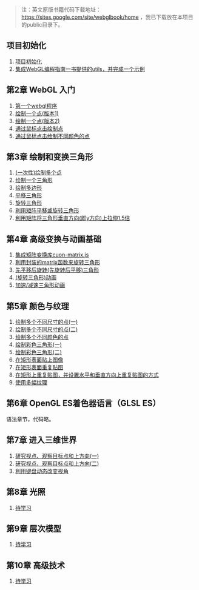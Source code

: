 > 注：英文原版书籍代码下载地址：https://sites.google.com/site/webglbook/home ，我已下载放在本项目的public目录下。

##  项目初始化

1. [项目初始化](https://github.com/gisnotes/vite-vue3-webgl/commit/02f91301332b8fdc5791c5015798134968841fb7)
2. [集成WebGL编程指南一书提供的utils，并完成一个示例](https://github.com/gisnotes/vite-vue3-webgl/commit/1390a16c6a7c4d9c881aea643a617b821527418d)

## 第2章 WebGL 入门

1. [第一个webgl程序](https://github.com/gisnotes/vite-vue3-webgl/blob/main/src/views/chapter02/HelloCanvas.vue)
2. [绘制一个点(版本1)](https://github.com/gisnotes/vite-vue3-webgl/blob/main/src/views/chapter02/HelloPoint1.vue)
3. [绘制一个点(版本2)](https://github.com/gisnotes/vite-vue3-webgl/blob/main/src/views/chapter02/HelloPoint2.vue)
4. [通过鼠标点击绘制点](https://github.com/gisnotes/vite-vue3-webgl/blob/main/src/views/chapter02/ClickedPoints.vue)
5. [通过鼠标点击绘制不同颜色的点](https://github.com/gisnotes/vite-vue3-webgl/blob/main/src/views/chapter02/ColoredPoints.vue)

## 第3章 绘制和变换三角形

1. [(一次性)绘制多个点](https://github.com/gisnotes/vite-vue3-webgl/blob/main/src/views/chapter03/MultiPoint.vue)
2. [绘制一个三角形](https://github.com/gisnotes/vite-vue3-webgl/blob/main/src/views/chapter03/HelloTriangle.vue)
3. [绘制多边形](https://github.com/gisnotes/vite-vue3-webgl/blob/main/src/views/chapter03/HelloQuad.vue)
4. [平移三角形](https://github.com/gisnotes/vite-vue3-webgl/blob/main/src/views/chapter03/TranslateTriangle.vue)
5. [旋转三角形](https://github.com/gisnotes/vite-vue3-webgl/blob/main/src/views/chapter03/RotatedTriangle.vue)
6. [利用矩阵平移或旋转三角形](https://github.com/gisnotes/vite-vue3-webgl/blob/main/src/views/chapter03/TranslateRotatedTriangleMatrix.vue)
7. [利用矩阵将三角形垂直方向(即y方向)上拉伸1.5倍](https://github.com/gisnotes/vite-vue3-webgl/blob/main/src/views/chapter03/ScaledTriangleMatrix.vue)

## 第4章 高级变换与动画基础

1. [集成矩阵变换库cuon-matrix.js](https://github.com/gisnotes/vite-vue3-webgl/commit/da027fbeb019a5e17c593b32ca649b5b71ef8952)
2. [利用封装的matrix函数来旋转三角形](https://github.com/gisnotes/vite-vue3-webgl/blob/main/src/views/chapter04/RotatedTriangle_Matrix4.vue)
3. [先平移后旋转(先旋转后平移)三角形](https://github.com/gisnotes/vite-vue3-webgl/blob/main/src/views/chapter04/RotatedTranslatedTriangle.vue)
4. [(旋转三角形)动画](https://github.com/gisnotes/vite-vue3-webgl/blob/main/src/views/chapter04/RotatingTriangle.vue)
4. [加速/减速三角形动画](https://github.com/gisnotes/vite-vue3-webgl/blob/main/src/views/chapter04/RotatingTriangle_withButtons.vue)

## 第5章 颜色与纹理

1. [绘制多个不同尺寸的点(一)](https://github.com/gisnotes/vite-vue3-webgl/blob/main/src/views/chapter05/MultiAttributeSize.vue)
2. [绘制多个不同尺寸的点(二)](https://github.com/gisnotes/vite-vue3-webgl/blob/main/src/views/chapter05/MultiAttributeSize_Interleaved.vue)
3. [绘制多个不同颜色的点](https://github.com/gisnotes/vite-vue3-webgl/blob/main/src/views/chapter05/MultiAttributeColor.vue)
4. [绘制彩色三角形(一)](https://github.com/gisnotes/vite-vue3-webgl/blob/main/src/views/chapter05/ColoredTriangle.vue)
5. [绘制彩色三角形(二)](https://github.com/gisnotes/vite-vue3-webgl/blob/main/src/views/chapter05/HelloTriangle_FragCoord.vue)
6. [在矩形表面贴上图像](https://github.com/gisnotes/vite-vue3-webgl/blob/main/src/views/chapter05/TexturedQuad.vue)
7. [在矩形表面重复贴图](https://github.com/gisnotes/vite-vue3-webgl/blob/main/src/views/chapter05/TexturedQuad_Repeat.vue)
8. [在矩形上重复贴图，并设置水平和垂直方向上重复贴图的方式](https://github.com/gisnotes/vite-vue3-webgl/blob/main/src/views/chapter05/TexturedQuad_Clamp_Mirror.vue)
9. [使用多幅纹理](https://github.com/gisnotes/vite-vue3-webgl/blob/main/src/views/chapter05/MultiTexture.vue)

## 第6章 OpenGL ES着色器语言（GLSL ES）
语法章节，代码略。

## 第7章 进入三维世界

1. [研究视点、观察目标点和上方向(一)](https://github.com/gisnotes/vite-vue3-webgl/blob/main/src/views/chapter07/LookAtTriangles.vue)
2. [研究视点、观察目标点和上方向(二)](https://github.com/gisnotes/vite-vue3-webgl/blob/main/src/views/chapter07/LookAtRotatedTriangles.vue)
3. [利用键盘动态改变视角](https://github.com/gisnotes/vite-vue3-webgl/blob/main/src/views/chapter07/LookAtTrianglesWithKeys.vue)

## 第8章 光照

1. [待学习]()

## 第9章 层次模型

1. [待学习]()

## 第10章 高级技术

1. [待学习]()
